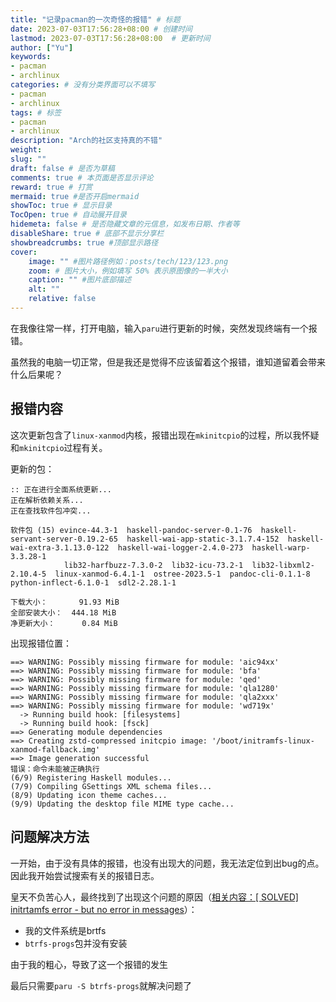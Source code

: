 ```yaml
---
title: "记录pacman的一次奇怪的报错" # 标题
date: 2023-07-03T17:56:28+08:00	# 创建时间
lastmod: 2023-07-03T17:56:28+08:00	# 更新时间
author: ["Yu"]
keywords: 
- pacman
- archlinux
categories: # 没有分类界面可以不填写
- pacman
- archlinux
tags: # 标签
- pacman
- archlinux
description: "Arch的社区支持真的不错"
weight:
slug: ""
draft: false # 是否为草稿
comments: true # 本页面是否显示评论
reward: true # 打赏
mermaid: true #是否开启mermaid
showToc: true # 显示目录
TocOpen: true # 自动展开目录
hidemeta: false # 是否隐藏文章的元信息，如发布日期、作者等
disableShare: true # 底部不显示分享栏
showbreadcrumbs: true #顶部显示路径
cover:
    image: "" #图片路径例如：posts/tech/123/123.png
    zoom: # 图片大小，例如填写 50% 表示原图像的一半大小
    caption: "" #图片底部描述
    alt: ""
    relative: false
---
```


在我像往常一样，打开电脑，输入`paru`进行更新的时候，突然发现终端有一个报错。

虽然我的电脑一切正常，但是我还是觉得不应该留着这个报错，谁知道留着会带来什么后果呢？

## 报错内容

这次更新包含了`linux-xanmod`内核，报错出现在`mkinitcpio`的过程，所以我怀疑和`mkinitcpio`过程有关。

更新的包：

```shell
:: 正在进行全面系统更新...
正在解析依赖关系...
正在查找软件包冲突...

软件包 (15) evince-44.3-1  haskell-pandoc-server-0.1-76  haskell-servant-server-0.19.2-65  haskell-wai-app-static-3.1.7.4-152  haskell-wai-extra-3.1.13.0-122  haskell-wai-logger-2.4.0-273  haskell-warp-3.3.28-1
            lib32-harfbuzz-7.3.0-2  lib32-icu-73.2-1  lib32-libxml2-2.10.4-5  linux-xanmod-6.4.1-1  ostree-2023.5-1  pandoc-cli-0.1.1-8  python-inflect-6.1.0-1  sdl2-2.28.1-1

下载大小：       91.93 MiB
全部安装大小：  444.18 MiB
净更新大小：      0.84 MiB
```

出现报错位置：

```shell
==> WARNING: Possibly missing firmware for module: 'aic94xx'
==> WARNING: Possibly missing firmware for module: 'bfa'
==> WARNING: Possibly missing firmware for module: 'qed'
==> WARNING: Possibly missing firmware for module: 'qla1280'
==> WARNING: Possibly missing firmware for module: 'qla2xxx'
==> WARNING: Possibly missing firmware for module: 'wd719x'
  -> Running build hook: [filesystems]
  -> Running build hook: [fsck]
==> Generating module dependencies
==> Creating zstd-compressed initcpio image: '/boot/initramfs-linux-xanmod-fallback.img'
==> Image generation successful
错误：命令未能被正确执行
(6/9) Registering Haskell modules...
(7/9) Compiling GSettings XML schema files...
(8/9) Updating icon theme caches...
(9/9) Updating the desktop file MIME type cache...
```

## 问题解决方法

一开始，由于没有具体的报错，也没有出现大的问题，我无法定位到出bug的点。因此我开始尝试搜索有关的报错日志。

皇天不负苦心人，最终找到了出现这个问题的原因（[相关内容：[ SOLVED] initrtamfs error - but no error in messages](https://bbs.archlinux.org/viewtopic.php?id=282234)）：

- 我的文件系统是brtfs
- `btrfs-progs`包并没有安装

由于我的粗心，导致了这一个报错的发生

最后只需要`paru -S btrfs-progs`就解决问题了
